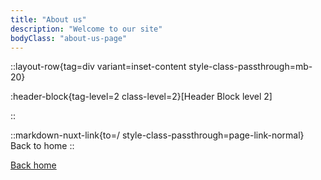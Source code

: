 ```yaml
---
title: "About us"
description: "Welcome to our site"
bodyClass: "about-us-page"
---
```


::layout-row{tag=div variant=inset-content style-class-passthrough=mb-20}

  :header-block{tag-level=2 class-level=2}[Header Block level 2]

::

::markdown-nuxt-link{to=/ style-class-passthrough=page-link-normal}
Back to home
::

[Back home](/)
